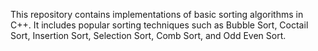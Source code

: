 This repository contains implementations of basic sorting algorithms in C++. It includes popular sorting techniques such as Bubble Sort, Coctail Sort, Insertion Sort, Selection Sort, Comb Sort, and Odd Even Sort.
